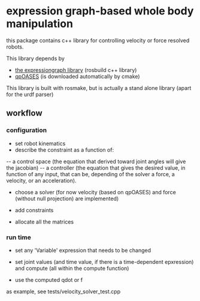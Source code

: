 # expression graph-based whole body manipulation

this package contains c++ library for controlling velocity or force resolved robots.

This library depends by
- [the expressiongraph library](git@github.com:eaertbel/expressiongraph.git) (rosbuild c++ library)
- [qpOASES](https://projects.coin-or.org/qpOASES) (is downloaded automatically by cmake)

This library is built with rosmake, but is actually a stand alone library (apart for the urdf parser)

## workflow

### configuration

- set robot kinematics
- describe the constraint as a function of:

-- a control space (the equation that derived toward joint angles will give the jacobian)
-- a controller (the equation that gives the desired value, in function of any input, that can be, depending of the solver a force, a velocity, or an acceleration).

- choose a solver (for now velocity (based on qpOASES) and force (without null projection) are implemented)

- add constraints

- allocate all the matrices

### run time

- set any 'Variable' expression that needs to be changed
- set joint values (and time value, if there is a time-dependent epxression) and compute (all within the compute function)

- use the computed qdot or f

as example, see tests/velocity_solver_test.cpp



 

	
